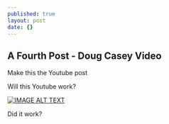 ```yaml
---
published: true
layout: post
date: {}
---
```

## A Fourth Post - Doug Casey Video

Make this the Youtube post

Will this Youtube work?

[![IMAGE ALT TEXT](http://img.youtube.com/vi/VDtKyPzZWQM/0.jpg)](http://www.youtube.com/watch?v=VDtKyPzZWQM "Doug Casey: 'We are living in the middle of the biggest bubble in history'")

Did it work?

